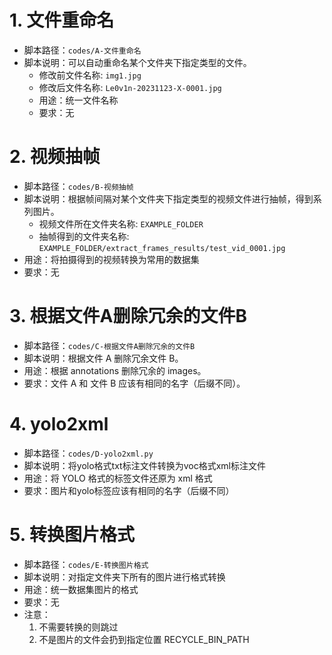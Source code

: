 # 1. 文件重命名

+ 脚本路径：`codes/A-文件重命名`
+ 脚本说明：可以自动重命名某个文件夹下指定类型的文件。
  + 修改前文件名称: `img1.jpg`
  + 修改后文件名称: `Le0v1n-20231123-X-0001.jpg`
  + 用途：统一文件名称
  + 要求：无

# 2. 视频抽帧

+ 脚本路径：`codes/B-视频抽帧`
+ 脚本说明：根据帧间隔对某个文件夹下指定类型的视频文件进行抽帧，得到系列图片。
  + 视频文件所在文件夹名称: `EXAMPLE_FOLDER`
  + 抽帧得到的文件夹名称: `EXAMPLE_FOLDER/extract_frames_results/test_vid_0001.jpg`
+ 用途：将拍摄得到的视频转换为常用的数据集
+ 要求：无

# 3. 根据文件A删除冗余的文件B

+ 脚本路径：`codes/C-根据文件A删除冗余的文件B`
+ 脚本说明：根据文件 A 删除冗余文件 B。
+ 用途：根据 annotations 删除冗余的 images。
+ 要求：文件 A 和 文件 B 应该有相同的名字（后缀不同）。

# 4. yolo2xml
+ 脚本路径：`codes/D-yolo2xml.py`
+ 脚本说明：将yolo格式txt标注文件转换为voc格式xml标注文件
+ 用途：将 YOLO 格式的标签文件还原为 xml 格式
+ 要求：图片和yolo标签应该有相同的名字（后缀不同）

# 5. 转换图片格式

+ 脚本路径：`codes/E-转换图片格式`
+ 脚本说明：对指定文件夹下所有的图片进行格式转换
+ 用途：统一数据集图片的格式
+ 要求：无
+ 注意：
  1. 不需要转换的则跳过
  2. 不是图片的文件会扔到指定位置 RECYCLE_BIN_PATH

